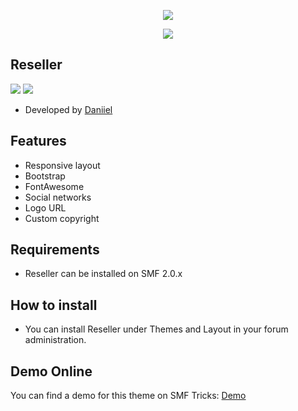  <p align="center">
    <img src="https://smftricks.com/logos/logo.png">
 </p>
  <p align="center">
    <img src="https://custom.simplemachines.org/themes/index.php?action=download;lemma=2806;id=18483;image">
 </p>
 
 ## Reseller
<img src="https://img.shields.io/badge/SMF-2.0-996ee1?style=flat-square"> <img src="https://img.shields.io/badge/Responsive-Yes-6e97e1?style=flat-square">


* Developed by [Daniiel](https://github.com/dmarquez9)

## Features
- Responsive layout
- Bootstrap
- FontAwesome
- Social networks
- Logo URL
- Custom copyright

## Requirements
* Reseller can be installed on SMF 2.0.x

## How to install
* You can install Reseller under Themes and Layout in your forum administration.

## Demo Online
You can find a demo for this theme on SMF Tricks: [Demo](http://demo.smftricks.com/index.php?theme=50)
